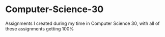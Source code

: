 # Computer-Science-30
Assignments I created during my time in Computer Science 30, with all of these assignments getting 100%
